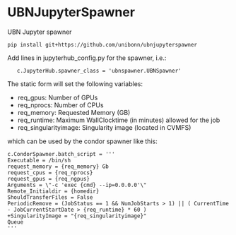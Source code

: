 # UBNJupyterSpawner

UBN Jupyter spawner

```
pip install git+https://github.com/unibonn/ubnjupyterspawner
```

Add lines in jupyterhub_config.py for the spawner, i.e.:

```
   c.JupyterHub.spawner_class = 'ubnspawner.UBNSpawner'
```
The static form will set the following variables:

- req_gpus: Number of GPUs
- req_nprocs: Number of CPUs
- req_memory: Requested Memory (GB) 
- req_runtime: Maximum WallClocktime (in minutes) allowed for the job 
- req_singularityimage: Singularity image (located in CVMFS)

which can be used by the condor spawner like this: 

```
c.CondorSpawner.batch_script = '''
Executable = /bin/sh
request_memory = {req_memory} Gb
request_cpus = {req_nprocs}
request_gpus = {req_ngpus}
Arguments = \"-c 'exec {cmd} --ip=0.0.0.0'\"
Remote_Initialdir = {homedir}
ShouldTransferFiles = False
PeriodicRemove = (JobStatus == 1 && NumJobStarts > 1) || ( CurrentTime - JobCurrentStartDate > {req_runtime} * 60 )
+SingularityImage = "{req_singularityimage}"
Queue
'''
```
<!-- ![NDSpawner screenshot](images/ndspawner.png) -->
